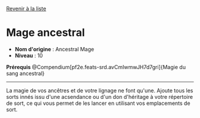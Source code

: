 [Revenir à la liste](..)

# Mage ancestral

 * **Nom d'origine** : Ancestral Mage
 * **Niveau** : 10


<p><strong>Prérequis </strong>@Compendium[pf2e.feats-srd.avCmIwmwJH7d7gri]{Magie du sang ancestral}</p>
<hr>
<p>La magie de vos ancêtres et de votre lignage ne font qu'une. Ajoute tous les sorts innés issu d'une acsendance ou d'un don d'héritage à votre répertoire de sort, ce qui vous permet de les lancer en utilisant vos emplacements de sort.</p>